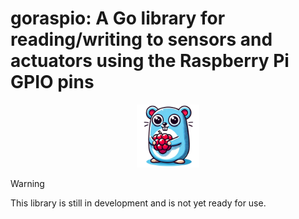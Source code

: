 # goraspio: A Go library for reading/writing to sensors and actuators using the Raspberry Pi GPIO pins

<p align="center">
    <img style="width: 20%" src="assets/goraspio_logo.png">
</p>

> [!WARNING]
> This library is still in development and is not yet ready for use.
